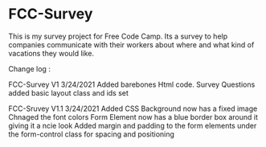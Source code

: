 # FCC-Survey
This is my survey project for Free Code Camp. Its a survey to help companies communicate with their workers about where and what kind of vacations they would like.

Change log :

  FCC-Survey V1
    3/24/2021
      Added barebones Html code.
      Survey Questions added
      basic layout class and ids set
     
   FCC-Sruvey V1.1
    3/24/2021
      Added CSS
      Background now has a fixed image
      Chnaged the font colors
      Form Element now has a blue border box around it giving it a ncie look
      Added margin and padding to the form elements under the form-control class for spacing and positioning
      
   
